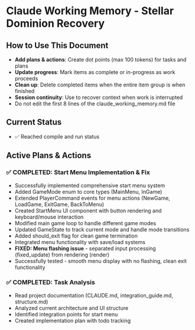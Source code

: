 # Claude Working Memory - Stellar Dominion Recovery

## How to Use This Document
- **Add plans & actions**: Create dot points (max 100 tokens) for tasks and plans
- **Update progress**: Mark items as complete or in-progress as work proceeds
- **Clean up**: Delete completed items when the entire item group is when finished
- **Session continuity**: Use to recover context when work is interrupted
- Do not edit the first 8 lines of the claude_working_memory.md file

## Current Status
- ✅ Reached compile and run status

## Active Plans & Actions

### ✅ COMPLETED: Start Menu Implementation & Fix
- Successfully implemented comprehensive start menu system
- Added GameMode enum to core types (MainMenu, InGame)
- Extended PlayerCommand events for menu actions (NewGame, LoadGame, ExitGame, BackToMenu)
- Created StartMenu UI component with button rendering and keyboard/mouse interaction
- Modified main game loop to handle different game modes
- Updated GameState to track current mode and handle mode transitions
- Added should_exit flag for clean game termination
- Integrated menu functionality with save/load systems
- **FIXED: Menu flashing issue** - separated input processing (fixed_update) from rendering (render)
- Successfully tested - smooth menu display with no flashing, clean exit functionality

### ✅ COMPLETED: Task Analysis
- Read project documentation (CLAUDE.md, integration_guide.md, structure.md)
- Analyzed current architecture and UI structure
- Identified integration points for start menu
- Created implementation plan with todo tracking
